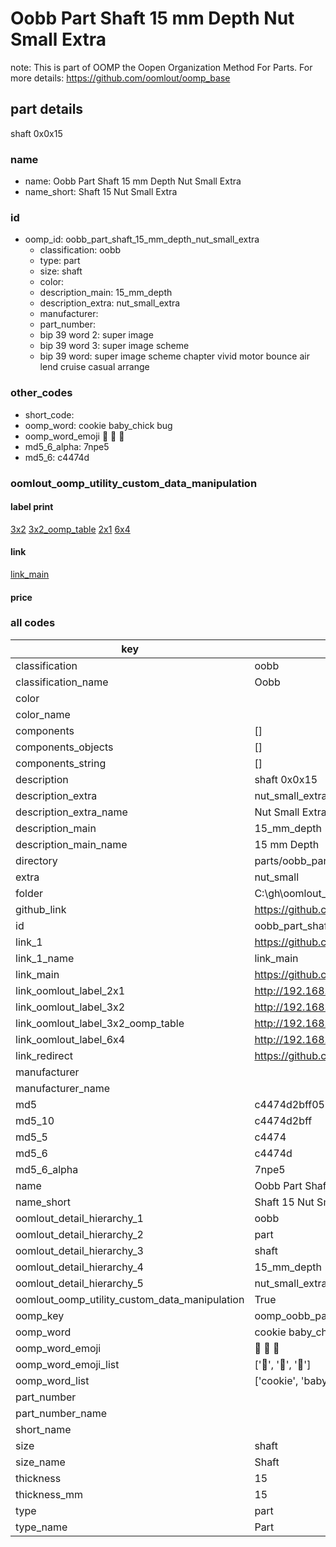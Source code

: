 # Oobb Part Shaft 15 mm Depth Nut Small Extra  

note: This is part of OOMP the Oopen Organization Method For Parts. For more details: https://github.com/oomlout/oomp_base

##  part details
  



shaft 0x0x15



### name
* name: Oobb Part Shaft 15 mm Depth Nut Small Extra
* name_short: Shaft 15 Nut Small Extra
### id
* oomp_id: oobb_part_shaft_15_mm_depth_nut_small_extra
  * classification: oobb
  * type: part
  * size: shaft
  * color: 
  * description_main: 15_mm_depth
  * description_extra: nut_small_extra
  * manufacturer: 
  * part_number: 
  * bip 39 word 2: super image
  * bip 39 word 3: super image scheme
  * bip 39 word: super image scheme chapter vivid motor bounce air lend cruise casual arrange

### other_codes
* short_code: 
* oomp_word: cookie baby_chick bug
* oomp_word_emoji :cookie: :baby_chick: :bug:
* md5_6_alpha: 7npe5
* md5_6: c4474d






### oomlout_oomp_utility_custom_data_manipulation
#### label print
[3x2](http://192.168.1.245:1112/?label=oomp%207npe5)
[3x2_oomp_table](http://192.168.1.108:1112/?label=oomp%207npe5)
[2x1](http://192.168.1.242:1112/?label=oomp%207npe5)
[6x4](http://192.168.1.55:1112/?label=oomp%207npe5)    

#### link

[link_main](https://github.com/oomlout/oomlout_oobb_version_4_generated_parts/tree/main/navigation_oomp/oobb/part/shaft/15_mm_depth/nut_small_extra/part)                              

#### price







### all codes 
| key | value |  
| --- | --- |  
| classification | oobb |  
| classification_name | Oobb |  
| color |  |  
| color_name |  |  
| components | [] |  
| components_objects | [] |  
| components_string | [] |  
| description | shaft 0x0x15 |  
| description_extra | nut_small_extra |  
| description_extra_name | Nut Small Extra |  
| description_main | 15_mm_depth |  
| description_main_name | 15 mm Depth |  
| directory | parts/oobb_part_shaft_15_mm_depth_nut_small_extra |  
| extra | nut_small |  
| folder | C:\gh\oomlout_oobb_version_4_generated_parts\parts\oobb_part_shaft_15_mm_depth_nut_small_extra |  
| github_link | https://github.com/oomlout/oomlout_oomp_part_src/tree/main/parts/oobb_part_shaft_15_mm_depth_nut_small_extra |  
| id | oobb_part_shaft_15_mm_depth_nut_small_extra |  
| link_1 | https://github.com/oomlout/oomlout_oobb_version_4_generated_parts/tree/main/navigation_oomp/oobb/part/shaft/15_mm_depth/nut_small_extra/part |  
| link_1_name | link_main |  
| link_main | https://github.com/oomlout/oomlout_oobb_version_4_generated_parts/tree/main/navigation_oomp/oobb/part/shaft/15_mm_depth/nut_small_extra/part |  
| link_oomlout_label_2x1 | http://192.168.1.242:1112/?label=oomp%207npe5 |  
| link_oomlout_label_3x2 | http://192.168.1.245:1112/?label=oomp%207npe5 |  
| link_oomlout_label_3x2_oomp_table | http://192.168.1.108:1112/?label=oomp%207npe5 |  
| link_oomlout_label_6x4 | http://192.168.1.55:1112/?label=oomp%207npe5 |  
| link_redirect | https://github.com/oomlout/oomlout_oobb_version_4_generated_parts/tree/main/parts/oobb_shaft_15_ex_nut_small |  
| manufacturer |  |  
| manufacturer_name |  |  
| md5 | c4474d2bff05634e41fa9267815c56cd |  
| md5_10 | c4474d2bff |  
| md5_5 | c4474 |  
| md5_6 | c4474d |  
| md5_6_alpha | 7npe5 |  
| name | Oobb Part Shaft 15 mm Depth Nut Small Extra |  
| name_short | Shaft 15 Nut Small Extra |  
| oomlout_detail_hierarchy_1 | oobb |  
| oomlout_detail_hierarchy_2 | part |  
| oomlout_detail_hierarchy_3 | shaft |  
| oomlout_detail_hierarchy_4 | 15_mm_depth |  
| oomlout_detail_hierarchy_5 | nut_small_extra |  
| oomlout_oomp_utility_custom_data_manipulation | True |  
| oomp_key | oomp_oobb_part_shaft_15_mm_depth_nut_small_extra |  
| oomp_word | cookie baby_chick bug |  
| oomp_word_emoji | :cookie: :baby_chick: :bug: |  
| oomp_word_emoji_list | [':cookie:', ':baby_chick:', ':bug:'] |  
| oomp_word_list | ['cookie', 'baby_chick', 'bug'] |  
| part_number |  |  
| part_number_name |  |  
| short_name |  |  
| size | shaft |  
| size_name | Shaft |  
| thickness | 15 |  
| thickness_mm | 15 |  
| type | part |  
| type_name | Part |  
